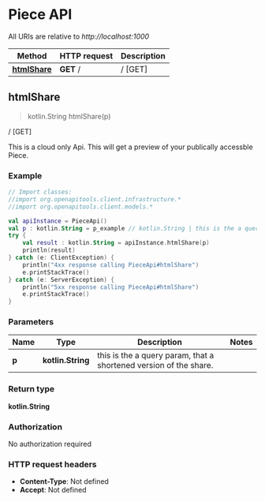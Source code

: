 # Piece API

All URIs are relative to *http://localhost:1000*

Method | HTTP request | Description
------------- | ------------- | -------------
[**htmlShare**](#htmlshare) | **GET** / | / [GET]


<a id="htmlShare"></a>
## **htmlShare**
> kotlin.String htmlShare(p)

/ [GET]

This is a cloud only Api. This will get a preview of your publically accessble Piece.

### Example
```kotlin
// Import classes:
//import org.openapitools.client.infrastructure.*
//import org.openapitools.client.models.*

val apiInstance = PieceApi()
val p : kotlin.String = p_example // kotlin.String | this is the a query param, that a shortened version of the share.
try {
    val result : kotlin.String = apiInstance.htmlShare(p)
    println(result)
} catch (e: ClientException) {
    println("4xx response calling PieceApi#htmlShare")
    e.printStackTrace()
} catch (e: ServerException) {
    println("5xx response calling PieceApi#htmlShare")
    e.printStackTrace()
}
```

### Parameters

Name | Type | Description  | Notes
------------- | ------------- | ------------- | -------------
 **p** | **kotlin.String**| this is the a query param, that a shortened version of the share. |

### Return type

**kotlin.String**

### Authorization

No authorization required

### HTTP request headers

 - **Content-Type**: Not defined
 - **Accept**: Not defined

